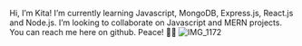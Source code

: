 Hi, I’m Kita!
I’m currently learning Javascript, MongoDB, Express.js, React.js and Node.js. I’m looking to collaborate on Javascript and MERN projects. You can reach me here on github. Peace! ✌🏽
![IMG_1172](https://user-images.githubusercontent.com/33188711/123331937-8651e980-d505-11eb-8378-af26f8c83851.GIF)

